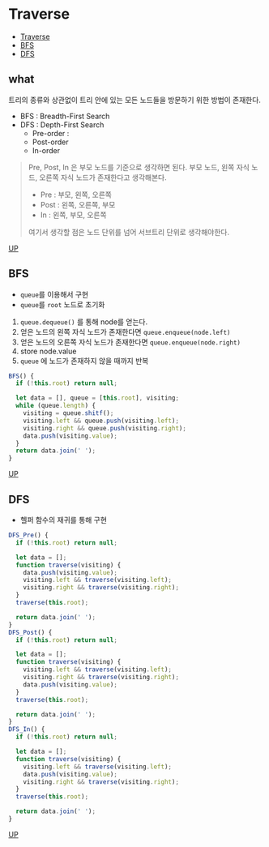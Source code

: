 # Traverse

- [Traverse](#what)
- [BFS](#bfs)
- [DFS](#dfs)

## what

트리의 종류와 상관없이 트리 안에 있는 모든 노드들을 방문하기 위한 방법이 존재한다. 
- BFS : Breadth-First Search
- DFS : Depth-First Search
  - Pre-order : 
  - Post-order
  - In-order

> Pre, Post, In 은 부모 노드를 기준으로 생각하면 된다. 부모 노드, 왼쪽 자식 노드, 오른쪽 자식 노드가 존재한다고 생각해본다.
> - Pre : 부모, 왼쪽, 오른쪽
> - Post : 왼쪽, 오른쪽, 부모
> - In : 왼쪽, 부모, 오른쪽
> 
> 여기서 생각할 점은 노드 단위를 넘어 서브트리 단위로 생각해야한다.

[UP](#traverse)

## BFS
- `queue`를 이용해서 구현
- `queue`를 `root` 노드로 초기화

1. `queue.dequeue()` 를 통해 node를 얻는다.
2. 얻은 노드의 왼쪽 자식 노드가 존재한다면 `queue.enqueue(node.left)`
3. 얻은 노드의 오른쪽 자식 노드가 존재한다면 `queue.enqueue(node.right)`
4. store node.value 
5. `queue` 에 노드가 존재하지 않을 때까지 반복
```js
BFS() {
  if (!this.root) return null;

  let data = [], queue = [this.root], visiting;
  while (queue.length) {
    visiting = queue.shitf();
    visiting.left && queue.push(visiting.left);
    visiting.right && queue.push(visiting.right);
    data.push(visiting.value);
  }
  return data.join(' ');
}
```
[UP](#traverse)

## DFS
- 헬퍼 함수의 재귀를 통해 구현

```js
DFS_Pre() {
  if (!this.root) return null;

  let data = [];
  function traverse(visiting) {
    data.push(visiting.value);
    visiting.left && traverse(visiting.left);
    visiting.right && traverse(visiting.right);
  }
  traverse(this.root);

  return data.join(' ');
}
DFS_Post() {
  if (!this.root) return null;

  let data = [];
  function traverse(visiting) {
    visiting.left && traverse(visiting.left);
    visiting.right && traverse(visiting.right);
    data.push(visiting.value);
  }
  traverse(this.root);

  return data.join(' ');
}
DFS_In() {
  if (!this.root) return null;

  let data = [];
  function traverse(visiting) {
    visiting.left && traverse(visiting.left);
    data.push(visiting.value);
    visiting.right && traverse(visiting.right);
  }
  traverse(this.root);

  return data.join(' ');
}
```
[UP](#traverse)